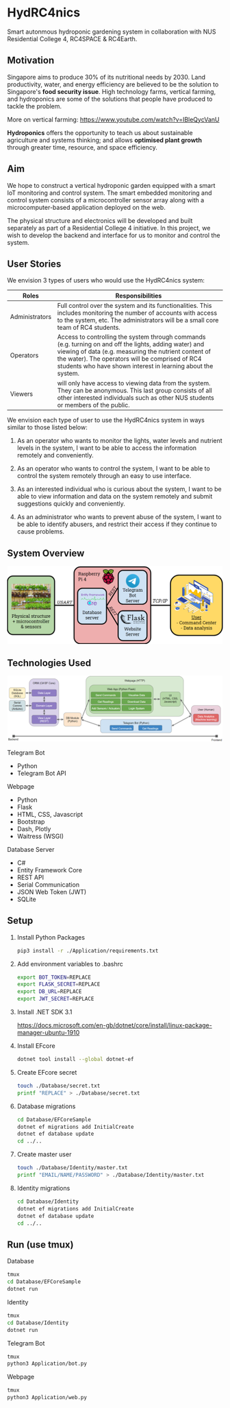# HydRC4nics

Smart autonmous hydroponic gardening system in collaboration with NUS Residential College 4, RC4SPACE & RC4Earth.

## Motivation

Singapore aims to produce 30% of its nutritional needs by 2030. Land productivity, water, and energy efficiency are believed to be the solution to Singapore's **food security issue**. High technology farms, vertical farming, and hydroponics are some of the solutions that people have produced to tackle the problem.

More on vertical farming: <https://www.youtube.com/watch?v=IBleQycVanU>

**Hydroponics** offers the opportunity to teach us about sustainable agriculture and systems thinking; and allows **optimised plant growth** through greater time, resource, and space efficiency.

## Aim

We hope to construct a vertical hydroponic garden equipped with a smart IoT monitoring and control system. The smart embedded monitoring and control system consists of a microcontroller sensor array along with a microcomputer-based application deployed on the web.

The physical structure and electronics will be developed and built separately as part of a Residential College 4 initiative. In this project, we wish to develop the backend and interface for us to monitor and control the system.

## User Stories

We envision 3 types of users who would use the HydRC4nics system:

| Roles          | Responsibilities                                                                                                                                                                                                                                                                   |
| -------------- | ---------------------------------------------------------------------------------------------------------------------------------------------------------------------------------------------------------------------------------------------------------------------------------- |
| Administrators | Full control over the system and its functionalities. This includes monitoring the number of accounts with access to the system, etc. The administrators will be a small core team of RC4 students.                                                                                |
| Operators      | Access to controlling the system through commands (e.g. turning on and off the lights, adding water) and viewing of data (e.g. measuring the nutrient content of the water). The operators will be comprised of RC4 students who have shown interest in learning about the system. |
| Viewers        | will only have access to viewing data from the system. They can be anonymous. This last group consists of all other interested individuals such as other NUS students or members of the public.                                                                                    |

We envision each type of user to use the HydRC4nics system in ways similar to those listed below:

1. As an operator who wants to monitor the lights, water levels and nutrient levels in the system, I want to be able to access the information remotely and conveniently.

2. As an operator who wants to control the system, I want to be able to control the system remotely through an easy to use interface.

3. As an interested individual who is curious about the system, I want to be able to view information and data on the system remotely and submit suggestions quickly and conveniently.

4. As an administrator who wants to prevent abuse of the system, I want to be able to identify abusers, and restrict their access if they continue to cause problems.

## System Overview

![Overview](./Images/overview.png)

## Technologies Used

![Technologies](./Images/technologies.png)

Telegram Bot

- Python
- Telegram Bot API

Webpage

- Python
- Flask
- HTML, CSS, Javascript
- Bootstrap
- Dash, Plotly
- Waitress (WSGI)

Database Server

- C#
- Entity Framework Core
- REST API
- Serial Communication
- JSON Web Token (JWT)
- SQLite

## Setup

1. Install Python Packages

    ```bash
    pip3 install -r ./Application/requirements.txt
    ```

2. Add environment variables to .bashrc

    ```bash
    export BOT_TOKEN=REPLACE
    export FLASK_SECRET=REPLACE
    export DB_URL=REPLACE
    export JWT_SECRET=REPLACE
    ```

3. Install .NET SDK 3.1

    <https://docs.microsoft.com/en-gb/dotnet/core/install/linux-package-manager-ubuntu-1910>

4. Install EFcore

    ```bash
    dotnet tool install --global dotnet-ef
    ```

5. Create EFcore secret

    ```bash
    touch ./Database/secret.txt
    printf "REPLACE" > ./Database/secret.txt
    ```

6. Database migrations

    ```bash
    cd Database/EFCoreSample
    dotnet ef migrations add InitialCreate
    dotnet ef database update
    cd ../..
    ```

7. Create master user

    ```bash
    touch ./Database/Identity/master.txt
    printf "EMAIL/NAME/PASSWORD" > ./Database/Identity/master.txt
    ```

8. Identity migrations

    ```bash
    cd Database/Identity
    dotnet ef migrations add InitialCreate
    dotnet ef database update
    cd ../..
    ```

## Run (use tmux)

Database

```bash
tmux
cd Database/EFCoreSample
dotnet run
```

Identity

```bash
tmux
cd Database/Identity
dotnet run
```

Telegram Bot

```bash
tmux
python3 Application/bot.py
```

Webpage

```bash
tmux
python3 Application/web.py
```
